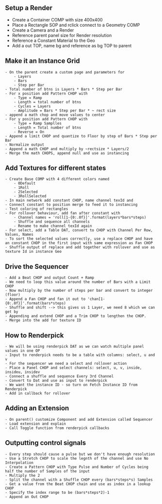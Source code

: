 Setup a Render
--------------
- Create a Container COMP with size 400x400
- Place a Rectangle SOP and rclick connect to a Geometry COMP
- Create a Camera and a Render 
- Reference parent panel size for Render resolution
- Reference a Constant Material to the Geo
- Add a out TOP, name bg and reference as bg TOP to parent

Make it an Instance Grid
------------------------
	- On the parent create a custom page and parameters for
		- Layers
		- Bars
		- Step per Bar
	- Total number of btns is Layers * Bars * Step per Bar
	- For x position add Pattern CHOP with
		- Type = Ramp
		- Length = total number of btns
		- Cycles = Layers
		- Amplitude = Bars * Step per Bar * ~ rect size
	- append a math chop and move values to center
	- For y position add Pattern CHOP with
		- Type = Ramp Samplles
		- Length = Total number of btns
		- Reverse = On
	- Append a limit CHOP and quantize to Floor by step of Bars * Step per Bar
	- Normalize output
	- Append a math CHOP and multiply by ~rectsize * Layers/2
	- Merge the math CHOPS, append null and use as instancing

Add Textures for different states
---------------------------------
	- Create Base COMP with 4 different colors named
		- 0Default
		- 1Roll
		- 2Selected
		- 3RollSelected
	- In main network add constant CHOP, name channel texId and 
	- Connect constant to position merge to feed it to instancing
	- Test coloring of rectangles
	- For rollover behaviour, add fan after constant with
		- Channel names = 'roll[1-{0:.0f}]'.format(layers*bars*steps)
		- Shuffle and sequence all channels
		- Rename to make channel texId again
	- For select, add a Table DAT, convert to CHOP with Channel Per Row, Values, Names
	- To sort the selected values correctly, use a replace CHOP and have an constant CHOP in the first input with same expression as Fan CHOP
	- Shuffle output of replace and add together with rollover and use as texture Id in instance Geo

Drive the Sequencer
-------------------
	- Add a Beat CHOP and output Count + Ramp
	- We need to loop this value around the number of Bars with a Limit CHOP
	- Now multiply by the number of steps per bar and convert to integer (floor)
	- Append a Fan CHOP and fan it out to 'chan[1-{0:.0f}]'.format(bars*steps)
	- Shuffle and shift --> this gives us 1 Layer, we need 8 which we can get by
	- Appending and extend CHOP and a Trim CHOP to lengthen the CHOP.
	- Merge into the add for texture ID

How to Renderpick
-----------------
	- We will be using renderpick DAT as we can watch multiple panel values in one OP
	- Input to renderpick needs to be a table with columns: select, u and v
	- For the sequencer we need a select and rollover action
	- Place a Panel CHOP and select channels: select, u, v, inside, insideu, insidev
	- Connect a shuffle and sequence Every 3rd Channel
	- Convert to Dat and use as input to renderpick
	- We want the instance ID - so turn on Fetch Instance ID from Renderpick
	- Add in callback for rollover

Adding an Extension
-------------------
	- On parent() customize Component and add Extension called Sequencer
	- Load extension and explain
	- Call Toggle function from renderpick callbacks
	
Outputting control signals
--------------------------
	- Every step should cause a pulse but we don't have enough resolution
	- Use a Stretch CHOP to scale the legnth of the channel and use No Interpolation
	- Create a Pattern CHOP with Type Pulse and Number of Cycles being half the number of Samples of the input
	- Multiply the 2
	- Split the channel with a Shuffle CHOP every (bars*steps*s) Samples
	- Get a value from the Beat CHOP chain and use as index in a lookup CHOP
	- Specify the index range to be (bars*steps*2)-1
	- Append an Out CHOP

